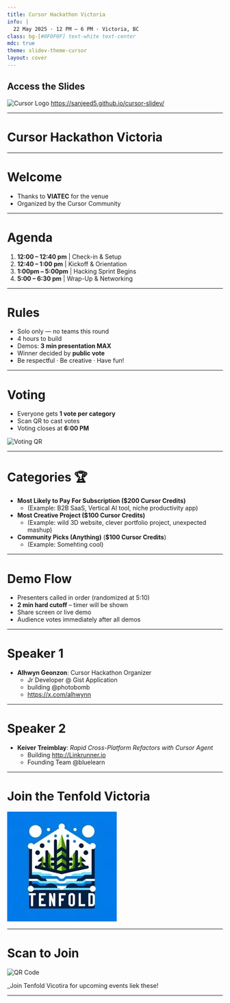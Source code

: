 ```yaml
---
title: Cursor Hackathon Victoria
info: |
  22 May 2025 · 12 PM – 6 PM · Victoria, BC
class: bg-[#0F0F0F] text-white text-center
mdc: true
theme: slidev-theme-cursor
layout: cover
---
```


<div class="flex flex-col items-center gap-4">
  <h2 class="text-2xl font-bold">Access the Slides</h2>
  <img src="./assets/slides_qr.png" alt="Cursor Logo" class="mx-auto" />
  <a href="https://sanjeed5.github.io/cursor-slidev/" class="text-lg hover:underline">https://sanjeed5.github.io/cursor-slidev/</a>
</div>

---

<GlowBackground>
  <h1 class="text-6xl md:text-8xl font-bold tracking-tight text-white">Cursor Hackathon Victoria</h1>
</GlowBackground>

---

# Welcome

- Thanks to **VIATEC** for the venue
- Organized by the Cursor Community

---

# Agenda

1. **12:00 – 12:40 pm** | Check-in & Setup
2. **12:40 – 1:00 pm** | Kickoff & Orientation
3. **1:00pm – 5:00pm** | Hacking Sprint Begins
4. **5:00 – 6:30 pm** | Wrap-Up & Networking

---

# Rules

- Solo only — no teams this round
- 4 hours to build
- Demos: **3 min presentation MAX**
- Winner decided by **public vote**
- Be respectful · Be creative · Have fun!

---

# Voting

- Everyone gets **1 vote per category**
- Scan QR to cast votes
- Voting closes at **6:00 PM**

<div class="flex flex-col items-center gap-4">
  <img src="./assets/vote_qr.png" alt="Voting QR" class="w-64" />
</div>

---

# Categories 🏆

- **Most Likely to Pay For Subscription ($200 Cursor Credits)**
  - (Example: B2B SaaS, Vertical AI tool, niche productivity app)
- **Most Creative Project ($100 Cursor Credits)**
  - (Example: wild 3D website, clever portfolio project, unexpected mashup)
- **Community Picks (Anything)** (**$100 Cursor Credits**)
  - (Example: Somehting cool)

---

# Demo Flow

- Presenters called in order (randomized at 5:10)
- **2 min hard cutoff** – timer will be shown
- Share screen or live demo
- Audience votes immediately after all demos

---

# Speaker 1

- **Alhwyn Geonzon**: Cursor Hackathon Organizer
  - Jr Developer @ Gist Application
  - building @photobomb
  - https://x.com/alhwynn

---

# Speaker 2

- **Keiver Treimblay**: _Rapid Cross-Platform Refactors with Cursor Agent_
  - Building http://Linkrunner.io
  - Founding Team @bluelearn

---

# Join the Tenfold Victoria

<div class="flex items-center justify-center h-full">
<img src="./assets/tenfold.jpeg" alt="Tenfold Victoria" class="w-96" />
</div>

---

# Scan to Join

<div class="flex items-center justify-center h-full">
<img src="./assets/cursor_india_qr.jpeg" alt="QR Code" class="w-64" />
</div>

\_Join Tenfold Vicotira for upcoming events liek these!

---

